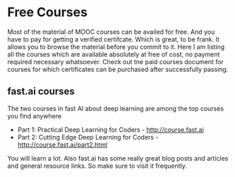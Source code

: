 # Free Courses
Most of the material of MOOC courses can be availed for free. And you have to pay for getting a verified certifcate. Which is great, to be frank. It allows you to browse the material before you commit to it. Here I am listing all the courses which are available absolutely at free of cost, no payment required necessary whatsoever. Check out tne paid courses document for courses for which certificates can be purchased after successfully passing.

## fast.ai courses

The two courses in fast AI about deep learning are among the top courses you find anywhere
* Part 1: Practical Deep Learning for Coders - http://course.fast.ai
* Part 2: Cutting Edge Deep Learning for Coders - http://course.fast.ai/part2.html

You will learn a lot. Also fast.ai has some really great blog posts and articles and general resource links. So make sure to visit it frequently.

